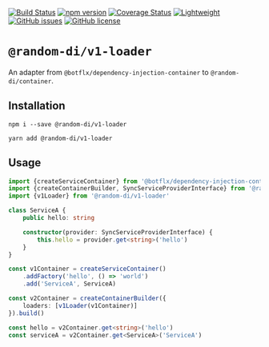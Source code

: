 [![Build Status](https://travis-ci.com/botflux/random-di.svg?branch=main)](https://travis-ci.com/botflux/random-di)
[![npm version](https://img.shields.io/npm/v/@random-di%2Fv1-loader.svg)](https://npmjs.org/package/@random-di/v1-loader)
[![Coverage Status](https://coveralls.io/repos/github/botflux/random-di/badge.svg?branch=main)](https://coveralls.io/github/botflux/dependency-injection-container?branch=main)
[![Lightweight](https://img.shields.io/bundlephobia/minzip/@random-di/v1-loader)](https://bundlephobia.com/result?p=@random-di/v1-loader)
[![GitHub issues](https://img.shields.io/github/issues/botflux/random-di.svg)](https://GitHub.com/botflux/random-di/issues/)
[![GitHub license](https://img.shields.io/github/license/botflux/random-di.svg)](https://github.com/botflux/random-di/blob/main/LICENCE)

# `@random-di/v1-loader`

An adapter from `@botflx/dependency-injection-container` to `@random-di/container`.

## Installation

```shell
npm i --save @random-di/v1-loader
```

```shell
yarn add @random-di/v1-loader
```

## Usage

```typescript
import {createServiceContainer} from '@botflx/dependency-injection-container'
import {createContainerBuilder, SyncServiceProviderInterface} from '@random-di/container'
import {v1Loader} from '@random-di/v1-loader'

class ServiceA {
    public hello: string

    constructor(provider: SyncServiceProviderInterface) {
        this.hello = provider.get<string>('hello')
    }
}

const v1Container = createServiceContainer()
    .addFactory('hello', () => 'world')
    .add('ServiceA', ServiceA)

const v2Container = createContainerBuilder({
    loaders: [v1Loader(v1Container)]
}).build()

const hello = v2Container.get<string>('hello')
const serviceA = v2Container.get<ServiceA>('ServiceA')
```
